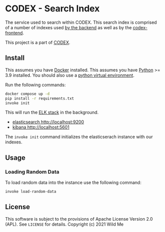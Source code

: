 # CODEX - Search Index


The service used to search within CODEX. This search index is comprised of a number of indexes used [by the backend]() as well as by the [codex-frontend]().

This project is a part of [CODEX]().

## Install

This assumes you have [Docker](https://docker.io) installed.
This assumes you have [Python](https://python.org) >= 3.9 installed.
You should also use a [python virtual environment](https://docs.python.org/dev/library/venv.html).

Run the following commands:

```bash
docker compose up -d
pip install -r requirements.txt
invoke init
```

This will run the [ELK stack](https://www.elastic.co/what-is/elk-stack) in the background.

- [elasticsearch http://localhost:9200](http://localhost:9200)
- [kibana http://localhost:5601](http://localhost:5601)

The `invoke init` command initializes the elasticserach instance with our indexes.

## Usage

### Loading Random Data

To load random data into the instance use the following command:

```bash
invoke load-random-data
```

## License

This software is subject to the provisions of Apache License Version 2.0 (APL). See `LICENSE` for details. Copyright (c) 2021 Wild Me

